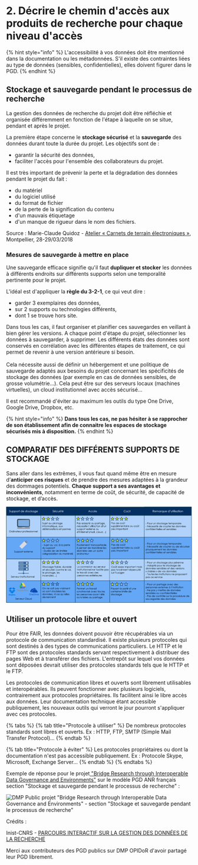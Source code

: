 # 2. Décrire le chemin d'accès aux produits de recherche pour chaque niveau d'accès

{% hint style="info" %}
L'accessibilité à vos données doit être mentionné dans la documentation ou les métadonnées. S'il existe des contraintes liées au type de données (sensibles, confidentielles), elles doivent figurer dans le PGD.
{% endhint %}

## Stockage et sauvegarde pendant le processus de recherche

La gestion des données de recherche du projet doit être réfléchie et organisée différemment en fonction de l'étape à laquelle on se situe, pendant et après le projet.

La première étape concerne le **stockage sécurisé** et la **sauvegarde** des données durant toute la durée du projet. Les objectifs sont de :

* garantir la sécurité des données,
* faciliter l'accès pour l'ensemble des collaborateurs du projet.

Il est très important de prévenir la perte et la dégradation des données pendant le projet du fait :

* du matériel
* du logiciel utilisé
* du format de fichier
* de la perte de la signification du contenu
* d'un mauvais étiquetage
* d'un manque de rigueur dans le nom des fichiers.

Source : Marie-Claude Quidoz - [Atelier « Carnets de terrain électroniques »](http://rbdd.cnrs.fr/IMG/pdf/quidoz\_atelier2018.pdf?480/cd645e6864223eaae2a37ea4d2b45077f07b61d1), Montpellier, 28-29/03/2018

### Mesures de sauvegarde à mettre en place

Une sauvegarde efficace signifie qu'il faut **dupliquer et stocker** les données à différents endroits sur différents supports selon une temporalité pertinente pour le projet.

L'idéal est d'appliquer la **règle du 3-2-1**, ce qui veut dire :

* garder 3 exemplaires des données,
* sur 2 supports ou technologies différents,
* dont 1 se trouve hors site.

Dans tous les cas, il faut organiser et planifier ces sauvegardes en veillant à bien gérer les versions. A chaque point d'étape du projet, sélectionner les données à sauvegarder, à supprimer. Les différents états des données sont conservés en corrélation avec les différentes étapes de traitement, ce qui permet de revenir à une version antérieure si besoin.\
\
Cela nécessite aussi de définir un hébergement et une politique de sauvegarde adaptés aux besoins du projet concernant les spécificités de stockage des données (par exemple en cas de données sensibles, de grosse volumétrie...). Cela peut être sur des serveurs locaux (machines virtuelles), un cloud institutionnel avec accès sécurisé...

Il est recommandé d'éviter au maximum les outils du type One Drive, Google Drive, Dropbox, etc.

{% hint style="info" %}
**Dans tous les cas, ne pas hésiter à se rapprocher de son établissement afin de connaitre les espaces de stockage sécurisés mis à disposition.**
{% endhint %}

## COMPARATIF DES DIFFÉRENTS SUPPORTS DE STOCKAGE

Sans aller dans les extrêmes, il vous faut quand même être en mesure d’**anticiper ces risques** et de prendre des mesures adaptées à la grandeur des dommages potentiels. **Chaque support a ses avantages et inconvénients**, notamment en terme de coût, de sécurité, de capacité de stockage, et d’accès.

![Tableau comparatif des différents supports de stockage, DORANuM](../.gitbook/assets/tableau-comparatif-supports.png)

## **Utiliser un protocole libre et ouvert**

Pour être FAIR, les données doivent pouvoir être récupérables via un protocole de communication standardisé. Il existe plusieurs protocoles qui sont destinés à des types de communications particuliers. Le HTTP et le FTP sont des protocoles standards servant respectivement à distribuer des pages Web et à transférer des fichiers. L'entrepôt sur lequel vos données sont déposées devrait utiliser des protocoles standards tels que le HTTP et le FTP.

Les protocoles de communication libres et ouverts sont librement utilisables et interopérables. Ils peuvent fonctionner avec plusieurs logiciels, contrairement aux protocoles propriétaires. Ils facilitent ainsi le libre accès aux données. Leur documentation technique étant accessible publiquement, les nouveaux outils qui verront le jour pourront s'appliquer avec ces protocoles.

{% tabs %}
{% tab title="Protocole à utiliser" %}
De nombreux protocoles standards sont libres et ouverts. Ex : HTTP, FTP, SMTP (Simple Mail Transfer Protocol)...
{% endtab %}

{% tab title="Protocole à éviter" %}
Les protocoles propriétaires ou dont la documentation n'est pas accessible publiquement. Ex : Protocole Skype, Microsoft, Exchange Server…
{% endtab %}
{% endtabs %}

Exemple de réponse pour le projet[ "Bridge Research through Interoperable Data Governance and Environments"](https://dmp.opidor.fr/plans/10339/export.pdf) sur le modèle PGD ANR français section "Stockage et sauvegarde pendant le processus de recherche" :

![DMP Public projet "Bridge Research through Interoperable Data Governance and Environments" - section "Stockage et sauvegarde pendant le processus de recherche"](<../.gitbook/assets/Capture d’écran 2022-04-20 à 16.21.46.png>)



Crédits :&#x20;

Inist-CNRS - [PARCOURS INTERACTIF SUR LA GESTION DES DONNÉES DE LA RECHERCHE](https://doranum.fr/enjeux-benefices/parcours-interactif-sur-la-gestion-des-donnees-de-la-recherche/)

Merci aux contributeurs des PGD publics sur DMP OPIDoR d'avoir partagé leur PGD librement.
